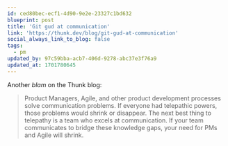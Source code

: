 ```yaml
---
id: ced80bec-ecf1-4d90-9e2e-23327c1bd632
blueprint: post
title: 'Git gud at communication'
link: 'https://thunk.dev/blog/git-gud-at-communication'
social_always_link_to_blog: false
tags:
  - pm
updated_by: 97c59bba-acb7-406d-9278-abc37e3f76a9
updated_at: 1701780645
---
```

Another _blam_ on the Thunk blog:

> Product Managers, Agile, and other product development processes solve communication problems. If everyone had telepathic powers, those problems would shrink or disappear. The next best thing to telepathy is a team who excels at communication. If your team communicates to bridge these knowledge gaps, your need for PMs and Agile will shrink.